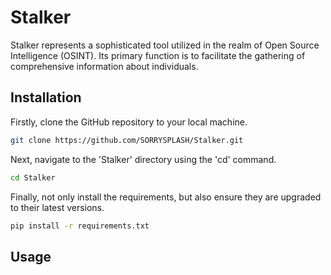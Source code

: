 # Stalker
Stalker represents a sophisticated tool utilized in the realm of Open Source Intelligence (OSINT). Its primary function is to facilitate the gathering of comprehensive information about individuals.
## Installation
Firstly, clone the GitHub repository to your local machine.
```bash
git clone https://github.com/SORRYSPLASH/Stalker.git
```
Next, navigate to the 'Stalker' directory using the 'cd' command.
```bash
cd Stalker
```
Finally, not only install the requirements, but also ensure they are upgraded to their latest versions.
```bash
pip install -r requirements.txt
```
## Usage
